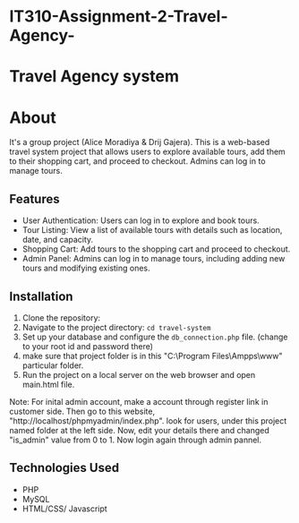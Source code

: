 # IT310-Assignment-2-Travel-Agency-
# Travel Agency system

# About

It's a group project (Alice Moradiya & Drij Gajera). This is a web-based travel system project that allows users to explore available tours, add them to their shopping cart, and proceed to checkout. Admins can log in to manage tours.

## Features

- User Authentication: Users can log in to explore and book tours.
- Tour Listing: View a list of available tours with details such as location, date, and capacity.
- Shopping Cart: Add tours to the shopping cart and proceed to checkout.
- Admin Panel: Admins can log in to manage tours, including adding new tours and modifying existing ones.

## Installation

1. Clone the repository:
2. Navigate to the project directory: `cd travel-system`
3. Set up your database and configure the `db_connection.php` file. (change to your root id and password there)
4. make sure that project folder is in this "C:\Program Files\Ampps\www" particular folder.
5. Run the project on a local server on the web browser and open main.html file.


Note: For inital admin account, make a account through register link in customer side. Then go to this website, "http://localhost/phpmyadmin/index.php". look for users, under this project named folder at the left side. Now, edit your details there and changed "is_admin" value from 0 to 1. Now login again through admin pannel.

## Technologies Used

- PHP
- MySQL
- HTML/CSS/ Javascript

